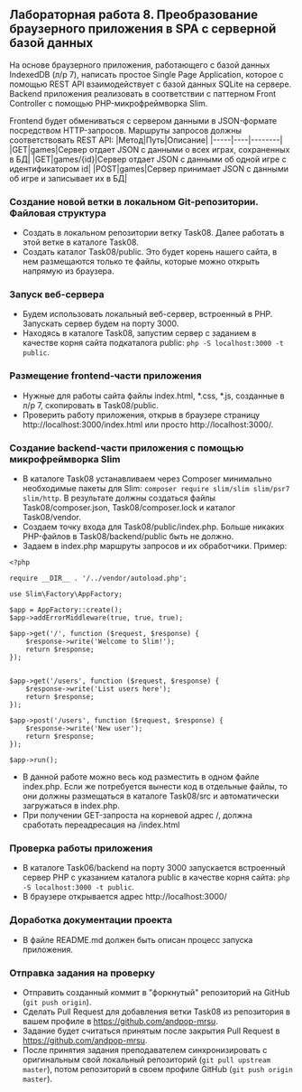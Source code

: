 ##                             Лабораторная работа 8. Преобразование браузерного приложения в SPA с серверной базой данных

На основе браузерного приложения, работающего с базой данных IndexedDB (л/р 7), написать простое Single Page Application, которое с помощью REST API взаимодействует с базой данных SQLite на сервере.
Backend приложения реализовать в соответствии с паттерном Front Controller с помощью PHP-микрофреймворка Slim.

Frontend будет обмениваться с сервером данными в JSON-формате посредством HTTP-запросов. Маршруты запросов должны соответствовать REST API:
|Метод|Путь|Описание|
|-----|----|--------|
|GET|games|Сервер отдает JSON с данными о всех играх, сохраненных в БД|
|GET|games/{id}|Сервер отдает JSON с данными об одной игре с идентификатором id|
|POST|games|Сервер принимает JSON с данными об игре и записывает их в БД|

### Создание новой ветки в локальном Git-репозитории. Файловая структура
* Создать в локальном репозитории ветку Task08. Далее работать в этой ветке в каталоге Task08.
* Создать каталог Task08/public. Это будет корень нашего сайта, в нем размещаются только те файлы, которые можно открыть напрямую из браузера.

### Запуск веб-сервера
* Будем использовать локальный веб-сервер, встроенный в PHP. Запускать сервер будем на порту 3000.
* Находясь в каталоге Task08, запустим сервер с заданием в качестве корня сайта подкаталога public: `php -S localhost:3000 -t public`.

### Размещение frontend-части приложения
* Нужные для работы сайта файлы index.html, *.css, *.js, созданные в л/р 7, скопировать в Task08/public.
* Проверить работу приложения, открыв в браузере страницу http://localhost:3000/index.html или просто http://localhost:3000/.

### Создание backend-части приложения с помощью микрофреймворка Slim
* В каталоге Task08 устанавливаем через Composer минимально необходимые пакеты для Slim: `composer require slim/slim slim/psr7 slim/http`. В результате должны создаться файлы Task08/composer.json, Task08/composer.lock и каталог Task08/vendor.
* Создаем точку входа для Task08/public/index.php. Больше никаких PHP-файлов в Task08/backend/public быть не должно.
* Задаем в index.php маршруты запросов и их обработчики. Пример:
```
<?php

require __DIR__ . '/../vendor/autoload.php';

use Slim\Factory\AppFactory;

$app = AppFactory::create();
$app->addErrorMiddleware(true, true, true);

$app->get('/', function ($request, $response) {
    $response->write('Welcome to Slim!');
    return $response;
});


$app->get('/users', function ($request, $response) {
    $response->write('List users here');
    return $response;
});

$app->post('/users', function ($request, $response) {
    $response->write('New user');
    return $response;
});

$app->run();

```
* В данной работе можно весь код разместить в одном файле index.php. Если же потребуется вынести код в отдельные файлы, то они должны размещаться в каталоге Task08/src и автоматически загружаться в index.php.
* При получении GET-запроста на корневой адрес /, должна сработать переадресация на /index.html 



### Проверка работы приложения
* В каталоге Task06/backend на порту 3000 запускается встроенный сервер PHP с указанием каталога public в качестве корня сайта: `php -S localhost:3000 -t public`.
* В браузере открывается адрес http://localhost:3000/

### Доработка документации проекта
* В файле README.md должен быть описан процесс запуска приложения.

### Отправка задания на проверку
* Отправить созданный коммит в "форкнутый" репозиторий на GitHub (`git push origin`).
* Сделать Pull Request для добавления ветки Task08 из репозитория в вашем профиле в https://github.com/andpop-mrsu.
* Задание будет считаться принятым после закрытия Pull Request в https://github.com/andpop-mrsu.
* После принятия задания преподавателем синхронизировать с оригинальным свой локальный репозиторий (`git pull upstream master`), потом репозиторий в своем профиле GitHub (`git push origin master`).
